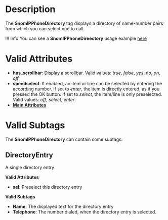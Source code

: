 # Description

The **SnomIPPhoneDirectory** tag displays a directory of name-number pairs from which you can select one to call.

!!! Info
    You can see a **SnomIPPhoneDireectory** usage example [here](examples/#snomipphonedirectory)

# Valid Attributes

- **has_scrollbar**: Display a scrollbar. Valid values: *true*, *false*, *yes*, *no*, *on*, *off*
- **speedselect**: If enabled, an item or line can be selected by entering the according number. If set to *enter*, the item is directly entered, as if you pressed the OK button. If set to *select*, the item/line is only preselected. Valid values: *off*, *select*, *enter*.
- [**Main Attributes**](#main_attributes)

# Valid Subtags

The **SnomIPPhoneDirectory** can contain some subtags:

## DirectoryEntry

A single directory entry

**Valid Attributes**

* **sel**: Preselect this directory entry

**Valid Subtags**

* **Name**: The displayed text for the directory entry
* **Telephone**: The number dialed, when the directory entry is selected.
